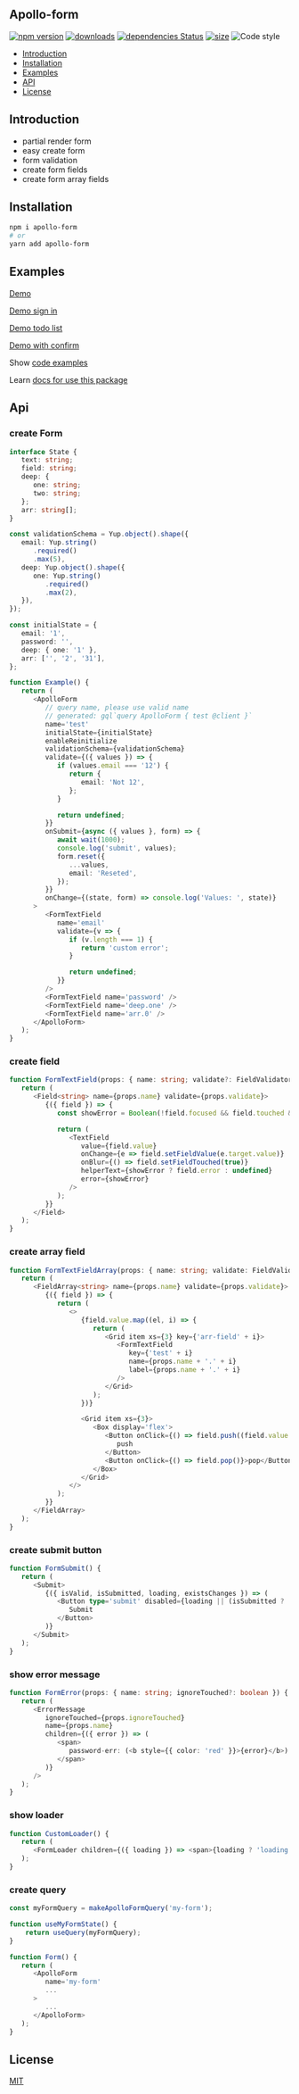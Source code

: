 ## Apollo-form

[![npm version](https://badge.fury.io/js/apollo-form.svg)](https://badge.fury.io/js/apollo-form)
[![downloads](https://img.shields.io/npm/dm/apollo-form.svg)](https://www.npmjs.com/package/apollo-form)
[![dependencies Status](https://david-dm.org/apollo-form/status.svg)](https://david-dm.org/apollo-form)
[![size](https://img.shields.io/bundlephobia/minzip/apollo-form)](https://bundlephobia.com/result?p=apollo-form)
![Code style](https://img.shields.io/badge/code_style-prettier-ff69b4.svg)

<!-- TOC -->

-  [Introduction](#introduction)
-  [Installation](#installation)
-  [Examples](#examples)
-  [API](#api)
-  [License](#license)

<!-- /TOC -->

## Introduction

-  partial render form
-  easy create form
-  form validation
-  create form fields
-  create form array fields

## Installation

```sh
npm i apollo-form
# or
yarn add apollo-form
```

## Examples

[Demo](https://muzikanto.github.io/apollo-form)

[Demo sign in](https://muzikanto.github.io/apollo-form?path=/story/components--sign-in)

[Demo todo list](https://muzikanto.github.io/apollo-form?path=/story/components--todo-list)

[Demo with confirm](https://muzikanto.github.io/apollo-form?path=/story/components--with-confirm)

Show [code examples](./examples)

Learn [docs for use this package](https://github.com/Muzikanto/apollo-form/wiki)

## Api

### create Form

```typescript jsx
interface State {
   text: string;
   field: string;
   deep: {
      one: string;
      two: string;
   };
   arr: string[];
}

const validationSchema = Yup.object().shape({
   email: Yup.string()
      .required()
      .max(5),
   deep: Yup.object().shape({
      one: Yup.string()
         .required()
         .max(2),
   }),
});

const initialState = {
   email: '1',
   password: '',
   deep: { one: '1' },
   arr: ['', '2', '31'],
};

function Example() {
   return (
      <ApolloForm
         // query name, please use valid name
         // generated: gql`query ApolloForm { test @client }`
         name='test'
         initialState={initialState}
         enableReinitialize
         validationSchema={validationSchema}
         validate={({ values }) => {
            if (values.email === '12') {
               return {
                  email: 'Not 12',
               };
            }

            return undefined;
         }}
         onSubmit={async ({ values }, form) => {
            await wait(1000);
            console.log('submit', values);
            form.reset({
               ...values,
               email: 'Reseted',
            });
         }}
         onChange={(state, form) => console.log('Values: ', state)}
      >
         <FormTextField
            name='email'
            validate={v => {
               if (v.length === 1) {
                  return 'custom error';
               }

               return undefined;
            }}
         />
         <FormTextField name='password' />
         <FormTextField name='deep.one' />
         <FormTextField name='arr.0' />
      </ApolloForm>
   );
}
```

### create field

```typescript jsx
function FormTextField(props: { name: string; validate?: FieldValidator<string> }) {
   return (
      <Field<string> name={props.name} validate={props.validate}>
         {({ field }) => {
            const showError = Boolean(!field.focused && field.touched && field.error);

            return (
               <TextField
                  value={field.value}
                  onChange={e => field.setFieldValue(e.target.value)}
                  onBlur={() => field.setFieldTouched(true)}
                  helperText={showError ? field.error : undefined}
                  error={showError}
               />
            );
         }}
      </Field>
   );
}
```

### create array field

```typescript jsx
function FormTextFieldArray(props: { name: string; validate: FieldValidator<string[]> }) {
   return (
      <FieldArray<string> name={props.name} validate={props.validate}>
         {({ field }) => {
            return (
               <>
                  {field.value.map((el, i) => {
                     return (
                        <Grid item xs={3} key={'arr-field' + i}>
                           <FormTextField
                              key={'test' + i}
                              name={props.name + '.' + i}
                              label={props.name + '.' + i}
                           />
                        </Grid>
                     );
                  })}

                  <Grid item xs={3}>
                     <Box display='flex'>
                        <Button onClick={() => field.push((field.value.length + 1).toString())}>
                           push
                        </Button>
                        <Button onClick={() => field.pop()}>pop</Button>
                     </Box>
                  </Grid>
               </>
            );
         }}
      </FieldArray>
   );
}
```

### create submit button

```typescript jsx
function FormSubmit() {
   return (
      <Submit>
         {({ isValid, isSubmitted, loading, existsChanges }) => (
            <Button type='submit' disabled={loading || (isSubmitted ? !isValid : false)}>
               Submit
            </Button>
         )}
      </Submit>
   );
}
```

### show error message

```typescript jsx
function FormError(props: { name: string; ignoreTouched?: boolean }) {
   return (
      <ErrorMessage
         ignoreTouched={props.ignoreTouched}
         name={props.name}
         children={({ error }) => (
            <span>
               password-err: (<b style={{ color: 'red' }}>{error}</b>)
            </span>
         )}
      />
   );
}
```

### show loader

```typescript jsx
function CustomLoader() {
   return (
      <FormLoader children={({ loading }) => <span>{loading ? 'loading...' : 'loaded'}</span>} />
   );
}
```

### create query

```typescript jsx
const myFormQuery = makeApolloFormQuery('my-form');

function useMyFormState() {
    return useQuery(myFormQuery);
}

function Form() {
   return (
      <ApolloForm
         name='my-form'
         ...
      >
         ...
      </ApolloForm>
   );
}
```

## License

[MIT](LICENSE)
